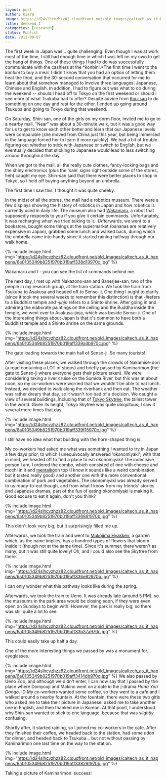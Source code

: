 ```yaml
---
layout: post
author: Kiara
image: https://d24slhcvzhzz82.cloudfront.net/old_images/caltech_as_it_happens/6a0105349b8251970b019aff33888a970c.jpg
title: Weekend 1
categories: [research]
status: Publish
date: 2013-09-07
---
```



The first week in Japan was... quite challenging. Even though I was at work most of the time, I still had enough time in which I was left on my own to get the hang of things. One of these things I had to do was successfully communicate with the cashiers at the *konbini.*The first time I went to the *konbini* to buy a meal, I didn't know that you had an option of letting them heat the food, and the 30-second conversation that occurred for me to learn about that somehow managed to involve three languages: Japanese, Chinese and English. In addition, I had to figure out was what to do during the weekend -- should I head off to Tokyo on the first weekend or should I see more of what Tsukuba had to offer? Despite advice from <a href="https://caltech.typepad.com/caltech_as_it_happens/2013/07/exploring-tsukuba.html" target="_self">Kou-san</a> to do something on one day and rest for the other, I ended up going around Tsukuba and going to Tokyo during that weekend.

On Saturday, Shin-san, one of the girls on my dorm floor, invited me to go to a nearby mall. "Near" was about a 30-minute walk, but it was a good way for us to get to know each other better and learn that our Japanese levels were comparable (she moved from China just this year, but being immersed in the language forced her to learn it more quickly). We had a bit of trouble figuring out whether to stick with Japanese or switch to English, but we eventually decided that sticking to Japanese would lead to less switching around throughout the day.

When we got to the mall, all the really cute clothes, fancy-looking bags and the shiny electronics (plus the 'sale' signs right outside some of the stores, heh) caught my eye. Shin-san said that there were better places to shop in Tokyo, so I held off buying anything beyond an umbrella.

<div class="photo-caption caption-xid-6a0105349b8251970b019aff33888a970c" id="caption-xid-6a0105349b8251970b019aff33888a970c">The first time I saw this, I thought it was quite cheeky.

In the midst of all the stores, the mall had a robotics museum. There were a few displays showing the history of robotics in Japan and how robotics is currently used in daily life. The museum also had <a href="https://en.wikipedia.org/wiki/Wakamaru" target="_self">Wakamaru</a>, a robot that supposedly responds to you if you give it certain commands. Unfortunately, it was recharging when we tried talking to it. :(Afterwards, we went to a bookstore, bought some things at the supermarket (bananas are relatively expensive in Japan), grabbed some lunch and walked back, during which the umbrella came into handy since it started raining halfway through our walk home.


{% include image.html img="https://d24slhcvzhzz82.cloudfront.net/old_images/caltech_as_it_happens/6a0105349b8251970b019aff338d13970c.jpg" %}<div class="photo-caption caption-xid-6a0105349b8251970b019aff338d13970c" id="caption-xid-6a0105349b8251970b019aff338d13970c">Wakamaru and I - you can see the list of commands behind me.

The next day, I met up with Nakazono-san and Banerjee-san, two of the people in my research group, at the train station. We took the train from Tsukuba to Asakusa and headed off to Senso-ji. One thing I ought to clarify (since it took me several weeks to remember this distinction) is that *-ji*refers to a Buddhist temple and *-jinja* refers to a Shinto shrine. After going in and admiring the elaborate paintings on the ceiling and the Buddha inside the temple, we went over to Asakusa-jinja, which was beside Senso-ji. One of the interesting things about Japan is that it's common to have both a Buddhist temple and a Shinto shrine on the same grounds.


{% include image.html img="https://d24slhcvzhzz82.cloudfront.net/old_images/caltech_as_it_happens/6a0105349b8251970b019aff339a3b970c.jpg" %}<div class="photo-caption caption-xid-6a0105349b8251970b019aff339a3b970c" id="caption-xid-6a0105349b8251970b019aff339a3b970c">The gate leading towards the main hall of Senso-ji. So many tourists!

After visiting these places, we walked through the crowds of Nakamise-dori (a road containing a LOT of shops) and briefly passed by Kaminarimon (the gate to Senso-ji where everyone gets their picture taken). We were considering taking a river cruise on the Sumida River, but this was at about noon, so my co-workers were worried that we wouldn't be able to eat lunch. Instead, we decided to walk along the riverbank and then eat. The weather was rather dreary that day, so it wasn't too bad of a decision. We caught a view of several buildings, including that of <a href="https://en.wikipedia.org/wiki/Tokyo_Skytree" target="_self">Tokyo Skytree</a>, the tallest tower in the world. Given its height, Tokyo Skytree was quite ubiquitous; I saw it several more times that day.


{% include image.html img="https://d24slhcvzhzz82.cloudfront.net/old_images/caltech_as_it_happens/6a0105349b8251970b019aff339f15970c.jpg" %}<div class="photo-caption caption-xid-6a0105349b8251970b019aff339f15970c" id="caption-xid-6a0105349b8251970b019aff339f15970c">I still have no idea what that building with the horn-shaped thing is.

My co-workers had asked me what was something I wanted to try in Japan a few days prior, to which I unequivocally answered 'okonomiyaki'; with that in mind, we headed off to find a place to eat okonomiyaki! The indecisive person I am, I ordered the combo, which consisted of one with cheese and mochi in it and <a href="https://en.wikipedia.org/wiki/Mentaiko" target="_self">mentaiko</a>on top (I know it sounds like a weird combination, but it tasted really good) and another one with the more conventional combination of pork and vegetables. The okonomiyaki was already served to us ready-to-eat though, and from what I know from my friends' stories and Japanese dramas, part of the fun of eating okonomiyaki is making it. Good excuse to eat it again, don't you think?

{% include image.html img="https://d24slhcvzhzz82.cloudfront.net/old_images/caltech_as_it_happens/6a0105349b8251970b019aff33686f970b.jpg" %}<div class="photo-caption caption-xid-6a0105349b8251970b019aff33686f970b" id="caption-xid-6a0105349b8251970b019aff33686f970b">This didn't look very big, but it surprisingly filled me up.

Afterwards, we took the train and went to <a href="https://en.wikipedia.org/wiki/Muk%C5%8Djima-Hyakkaen_Garden" target="_self">Mukojima Hyakken</a>, a garden which, as the name implies, has a hundred types of flowers that bloom inside it (though not at the same time). Since it's summer, there weren't as many, but it was still quite lovely! Oh, and I could also see the Skytree from there.


{% include image.html img="https://d24slhcvzhzz82.cloudfront.net/old_images/caltech_as_it_happens/6a0105349b8251970b019aff336e82970b.jpg" %}<div class="photo-caption caption-xid-6a0105349b8251970b019aff336e82970b" id="caption-xid-6a0105349b8251970b019aff336e82970b">I can only wonder what this pathway looks like during the spring.

Afterwards, we took the train to Ueno. It was already late (around 5 PM), so the museums in the park area would be closing soon, if they were even open on Sundays to begin with. However, the park is really big, so there was still quite a lot to see.


{% include image.html img="https://d24slhcvzhzz82.cloudfront.net/old_images/caltech_as_it_happens/6a0105349b8251970b019aff33b37a970c.jpg" %}<div class="photo-caption caption-xid-6a0105349b8251970b019aff33b37a970c" id="caption-xid-6a0105349b8251970b019aff33b37a970c">This could easily take up half a day.

One of the more interesting things we passed by was a monument for... eyeglasses.


{% include image.html img="https://d24slhcvzhzz82.cloudfront.net/old_images/caltech_as_it_happens/6a0105349b8251970b019aff3414db970d.jpg" %}
We also passed by Ueno Zoo, and although we didn't enter, I can now say that I passed by the place where Domyouji and Makino went on a date in the j-drama *Hana Yori Dango*. :D My co-workers wanted some coffee, so they went to a cafe and I walked around a nearby fountain. At the fountain, there were these two girls who asked me to take their picture in Japanese, asked me to take another one in English, and then thanked me in Korean. At that point, I understood why Shin-san wanted to stick to one language, because that was *slightly* confusing.

Shortly after, it started raining, so I joined my co-workers in the cafe. After they finished their coffee, we headed back to the station, had some udon for dinner, and headed back to Tsukuba... but not without passing by Kaminarimon one last time on the way to the station.


{% include image.html img="https://d24slhcvzhzz82.cloudfront.net/old_images/caltech_as_it_happens/6a0105349b8251970b019aff33826f970b.jpg" %}<div class="photo-caption caption-xid-6a0105349b8251970b019aff33826f970b" id="caption-xid-6a0105349b8251970b019aff33826f970b">Taking a picture of Kaminarimon: success!

